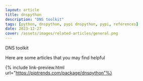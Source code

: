 ```yaml
---
layout: article
title: dnspython
description: "DNS toolkit"
tags: [python, dnspython, pypi dnspython, pypi, references]
date: 2023-12-27
cover: /assets/images/related-articles/general.png
---
```


DNS toolkit

Here are some articles that you may find helpful

{% include link-preview.html url="https://piptrends.com/package/dnspython"%}